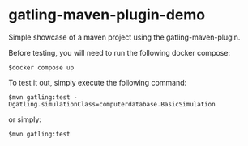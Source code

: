 gatling-maven-plugin-demo
=========================

Simple showcase of a maven project using the gatling-maven-plugin.

Before testing, you will need to run the following docker compose:

    $docker compose up

To test it out, simply execute the following command:

    $mvn gatling:test -Dgatling.simulationClass=computerdatabase.BasicSimulation

or simply:

    $mvn gatling:test
